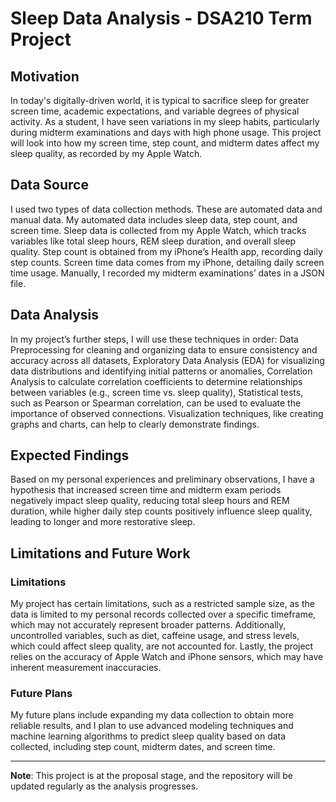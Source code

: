 # Sleep Data Analysis - DSA210 Term Project

## Motivation

In today's digitally-driven world, it is typical to sacrifice sleep for greater screen time, academic expectations, and variable degrees of physical activity. As a student, I have seen variations in my sleep habits, particularly during midterm examinations and days with high phone usage. This project will look into how my screen time, step count, and midterm dates affect my sleep quality, as recorded by my Apple Watch.

## Data Source

I used two types of data collection methods. These are automated data and manual data. My automated data includes sleep data, step count, and screen time. Sleep data is collected from my Apple Watch, which tracks variables like total sleep hours, REM sleep duration, and overall sleep quality. Step count is obtained from my iPhone’s Health app, recording daily step counts. Screen time data comes from my iPhone, detailing daily screen time usage. Manually, I recorded my midterm examinations’ dates in a JSON file.

## Data Analysis

In my project’s further steps, I will use these techniques in order: Data Preprocessing for cleaning and organizing data to ensure consistency and accuracy across all datasets, Exploratory Data Analysis (EDA) for visualizing data distributions and identifying initial patterns or anomalies, Correlation Analysis to calculate correlation coefficients to determine relationships between variables (e.g., screen time vs. sleep quality), Statistical tests, such as Pearson or Spearman correlation, can be used to evaluate the importance of observed connections. Visualization techniques, like creating graphs and charts, can help to clearly demonstrate findings.

## Expected Findings

Based on my personal experiences and preliminary observations, I have a hypothesis that increased screen time and midterm exam periods negatively impact sleep quality, reducing total sleep hours and REM duration, while higher daily step counts positively influence sleep quality, leading to longer and more restorative sleep.

## Limitations and Future Work

### Limitations

My project has certain limitations, such as a restricted sample size, as the data is limited to my personal records collected over a specific timeframe, which may not accurately represent broader patterns. Additionally, uncontrolled variables, such as diet, caffeine usage, and stress levels, which could affect sleep quality, are not accounted for. Lastly, the project relies on the accuracy of Apple Watch and iPhone sensors, which may have inherent measurement inaccuracies.

### Future Plans

My future plans include expanding my data collection to obtain more reliable results, and I plan to use advanced modeling techniques and machine learning algorithms to predict sleep quality based on data collected, including step count, midterm dates, and screen time.

---

**Note**: This project is at the proposal stage, and the repository will be updated regularly as the analysis progresses.
